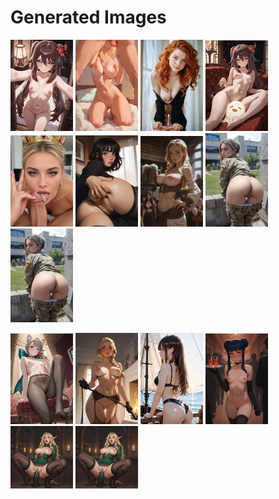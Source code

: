 # Generated Images



<img src="2025_09_15_01_thumb.webp" width="100"/> <img src="2025_09_15_02_thumb.webp" width="100"/> <img src="2025_09_15_03_thumb.webp" width="100"/> <img src="2025_09_15_04_thumb.webp" width="100"/> <img src="2025_09_15_05_thumb.webp" width="100"/> <img src="2025_09_15_06_thumb.webp" width="100"/> <img src="2025_09_15_07_thumb.webp" width="100"/> <img src="2025_09_15_08_thumb.webp" width="100"/> <img src="2025_09_15_09_thumb.webp" width="100"/>

<img src="2025_09_15_10_thumb.webp" width="100"/> <img src="2025_09_15_11_thumb.webp" width="100"/> <img src="2025_09_15_12_thumb.webp" width="100"/> <img src="2025_09_15_13_thumb.webp" width="100"/> <img src="2025_09_15_14_thumb.webp" width="100"/> <img src="2025_09_15_15_thumb.webp" width="100"/>